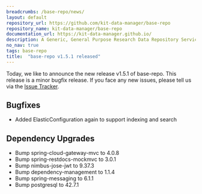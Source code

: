 ```yaml
---
breadcrumbs: /base-repo/news/
layout: default
repository_url: https://github.com/kit-data-manager/base-repo
repository_name: kit-data-manager/base-repo
documentation_url: https://kit-data-manager.github.io/
description: A Generic, General Purpose Research Data Repository Service.
no_nav: true
tags: base-repo
title:  "base-repo v1.5.1 released"
---
```


Today, we like to announce the new release v1.5.1 of base-repo. This release is a minor bugfix release. 
If you face any new issues, please tell us via the [Issue Tracker](https://github.com/kit-data-manager/base-repo/issues).

## Bugfixes
* Added ElasticConfiguration again to support indexing and search

## Dependency Upgrades
* Bump spring-cloud-gateway-mvc to 4.0.8
* Bump spring-restdocs-mockmvc to 3.0.1
* Bump nimbus-jose-jwt to 9.37.3
* Bump dependency-management to 1.1.4
* Bump spring-messaging to 6.1.1
* Bump postgresql to 42.7.1
